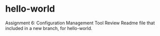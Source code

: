 # hello-world
Assignment 6: Configuration Management Tool Review
Readme file that included in a new branch, for hello-world.
